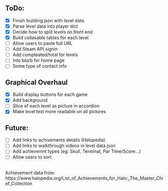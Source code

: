 ## ToDo:
- [x] Finish building json with level data
- [x] Parse level data into player dict
- [x] Decide how to split levels on front end
- [X] Build collasable tables for each level
- [ ] Allow users to paste full URL
- [ ] Add Steam API signin
- [ ] Add compleated/total for levels
- [ ] Into blurb for home page
- [ ] Some type of contact info

## Graphical Overhaul
- [x] Build display buttons for each game
- [x] Add background 
- [ ] Slice of each level as picture in accordion 
- [x] Make level text more readable on all pictures

## Future:
- [ ] Add links to achivements details (Halopedia)
- [ ] Add links to walkthrough videos in level data json
- [ ] Add achievemnt types (eg: Skull, Terminal, Par Time/Score...)
- [ ] Allow users to sort

<br>
Achievement data from: https://www.halopedia.org/List_of_Achievements_for_Halo:_The_Master_Chief_Collection